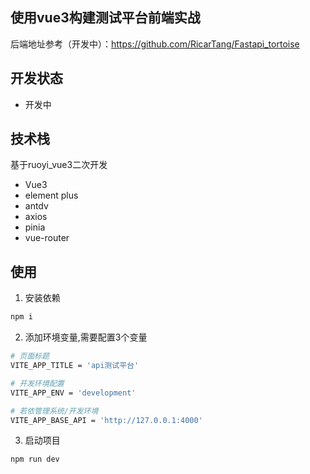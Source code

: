 使用vue3构建测试平台前端实战
---
后端地址参考（开发中）：https://github.com/RicarTang/Fastapi_tortoise
## 开发状态
- 开发中
## 技术栈
基于ruoyi_vue3二次开发
- Vue3
- element plus
- antdv
- axios
- pinia
- vue-router
## 使用
1. 安装依赖
```Bash
npm i
```
2. 添加环境变量,需要配置3个变量
```Bash
# 页面标题
VITE_APP_TITLE = 'api测试平台'

# 开发环境配置
VITE_APP_ENV = 'development'

# 若依管理系统/开发环境
VITE_APP_BASE_API = 'http://127.0.0.1:4000'
```
3. 启动项目
```Bash
npm run dev
```
